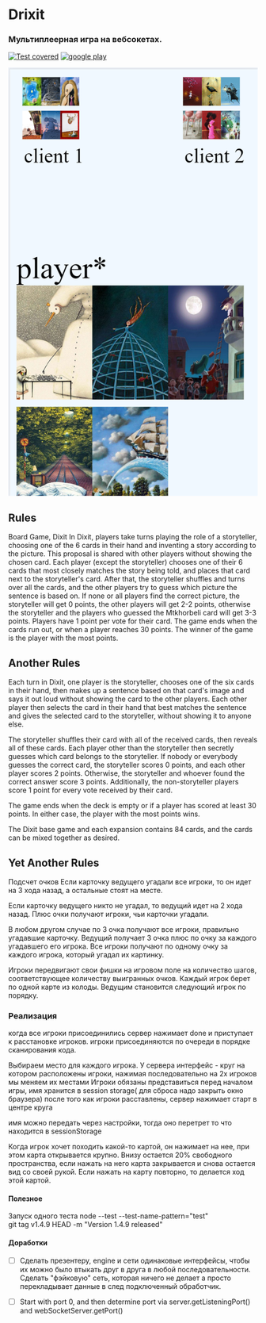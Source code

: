 # Drixit

### Мультиплеерная игра на вебсокетах.

[![Test covered](https://github.com/asavan/dixitgame/actions/workflows/static.yml/badge.svg)](https://github.com/asavan/dixitgame/actions/workflows/static.yml)
[![google play](https://img.shields.io/endpoint?color=green&logo=google-play&logoColor=green&url=https%3A%2F%2Fplay.cuzi.workers.dev%2Fplay%3Fi%3Dru.asavan.drixit%26gl%3DUS%26hl%3Den%26l%3D%24name%26m%3D%24version)](https://play.google.com/store/apps/details?id=ru.asavan.drixit)


![Dixit](/screenshots/1.png "Dixit")

## Rules
Board Game, Dixit
In Dixit, players take turns playing the role of a storyteller, choosing one of the 6 cards in their hand and inventing a story according to the picture. This proposal is shared with other players without showing the chosen card. Each player (except the storyteller) chooses one of their 6 cards that most closely matches the story being told, and places that card next to the storyteller's card. After that, the storyteller shuffles and turns over all the cards, and the other players try to guess which picture the sentence is based on. If none or all players find the correct picture, the storyteller will get 0 points, the other players will get 2-2 points, otherwise the storyteller and the players who guessed the Mtkhorbeli card will get 3-3 points. Players have 1 point per vote for their card. The game ends when the cards run out, or when a player reaches 30 points. The winner of the game is the player with the most points.


## Another Rules
Each turn in Dixit, one player is the storyteller, chooses one of the six cards in their hand, then makes up a sentence based on that card's image and says it out loud without showing the card to the other players. Each other player then selects the card in their hand that best matches the sentence and gives the selected card to the storyteller, without showing it to anyone else.

The storyteller shuffles their card with all of the received cards, then reveals all of these cards. Each player other than the storyteller then secretly guesses which card belongs to the storyteller. If nobody or everybody guesses the correct card, the storyteller scores 0 points, and each other player scores 2 points. Otherwise, the storyteller and whoever found the correct answer score 3 points. Additionally, the non-storyteller players score 1 point for every vote received by their card.

The game ends when the deck is empty or if a player has scored at least 30 points. In either case, the player with the most points wins.

The Dixit base game and each expansion contains 84 cards, and the cards can be mixed together as desired.


## Yet Another Rules
Подсчет очков
Если карточку ведущего угадали все игроки, то он идет на 3 хода назад, а остальные стоят на месте.

Если карточку ведущего никто не угадал, то ведущий идет на 2 хода назад. Плюс очки получают игроки, чьи карточки угадали.

В любом другом случае по 3 очка получают все игроки, правильно угадавшие карточку. Ведущий получает 3 очка плюс по очку за каждого угадавшего его игрока. Все игроки получают по одному очку за каждого игрока, который угадал их картинку.

Игроки передвигают свои фишки на игровом поле на количество шагов, соответствующее количеству выигранных очков. Каждый игрок берет по одной карте из колоды. Ведущим становится следующий игрок по порядку.


### Реализация
когда все игроки присоединились сервер нажимает done и приступает к расстановке игроков.
игроки присоединяются по очереди в порядке сканирования кода.


Выбираем место для каждого игрока.
У сервера интерфейс - круг на котором расположены игроки, нажимая последовательно на 2х игроков мы меняем их местами
Игроки обязаны представиться перед началом игры, имя хранится в session storage( для сброса надо закрыть окно браузера)
после того как игроки расставлены, сервер нажимает старт в центре круга

имя можно передать через настройки, тогда оно перетрет то что находится в sessionStorage


Когда игрок хочет походить какой-то картой, он нажимает на нее, при этом карта открывается крупно. Внизу остается 20% свободного пространства, если нажать на него карта закрывается и снова остается вид со своей рукой. Если нажать на карту повторно, то делается ход этой картой.

#### Полезное
Запуск одного теста
node --test --test-name-pattern="test"    
git tag v1.4.9 HEAD -m "Version 1.4.9 released"

#### Доработки
- [ ] Сделать презентеру, engine и сети одинаковые интерфейсы, чтобы их можно было втыкать друг в друга в любой последовательности. Сделать "фэйковую" сеть, которая ничего не делает а просто перекладывает данные в след подключенный обработчик.
- [ ] Start with port 0, and then determine port via server.getListeningPort() and webSocketServer.getPort()

